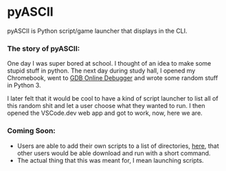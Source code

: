 # pyASCII

pyASCII is Python script/game launcher that displays in the CLI.

### The story of pyASCII:

One day I was super bored at school. I thought of an idea to make some stupid stuff in python.
The next day during study hall, I opened my Chromebook, went to [GDB Online Debugger](https://www.onlinegdb.com "Online GDB") and wrote some random stuff in Python 3.

I later felt that it would be cool to have a kind of script launcher to list all of this random shit and let a user choose what they wanted to run. I then opened the VSCode.dev web app and got to work, now, here we are.

### Coming Soon:

+ Users are able to add their own scripts to a list of directories, [here](https://www.electra-dev.xyz "This isn't a feature yet!"), that other users would be able download and run with a short command.
+ The actual thing that this was meant for, I mean launching scripts.
